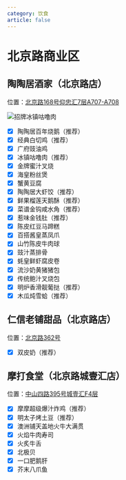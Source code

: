 ```yaml
---
category: 饮食
article: false
---
```


# 北京路商业区

## 陶陶居酒家（北京路店）

<span class="icon iconfont icon-locate"></span> 位置：<a href="https://ditu.amap.com/place/B0FFIMXLSX" target="_blank">北京路168号仰忠汇7层A707-A708</a>

![招牌冰镇咕噜肉](https://img.sherry4869.com/blog/life/delicacies/guangzhou/yx/bjlsyq/ttjjj/img.jpg)

- [x] 陶陶居百年烧鹅（推荐）
- [x] 经典白切鸡（推荐）
- [x] 广府豉油鸡
- [x] 冰镇咕噜肉（推荐）
- [x] 金牌蜜汁叉烧
- [x] 海皇粉丝煲
- [x] 蟹黄豆腐
- [x] 陶陶居大虾饺（推荐）
- [x] 鲜果榴莲天鹅酥（推荐）
- [x] 菜谱金钩咸水角（推荐）
- [x] 惹味金钱肚（推荐）
- [x] 陈皮红豆马蹄糕
- [x] 百搭酱皇蒸凤爪
- [x] 山竹陈皮牛肉球
- [x] 豉汁蒸排骨
- [x] 蚝皇鲜虾腐皮卷
- [x] 流沙奶黄猪猪包
- [x] 传统鲍汁叉烧包
- [x] 明炉香滑靓葡挞（推荐）
- [x] 木瓜炖雪蛤（推荐）

## 仁信老铺甜品（北京路店）

<span class="icon iconfont icon-locate"></span> 位置：<a href="https://ditu.amap.com/place/B0FFFPAIUH" target="_blank">北京路362号</a>

- [x] 双皮奶（推荐）

## 摩打食堂（北京路城壹汇店）

<span class="icon iconfont icon-locate"></span> 位置：<a href="https://ditu.amap.com/place/B0FFLMYA6N" target="_blank">中山四路395号城壹汇F4层</a>

- [x] 摩摩超级爆汁炸鸡（推荐）
- [x] 明太子烤土豆（推荐）
- [x] 澳洲铺天盖地火牛大满贯
- [x] 火焰牛肉寿司
- [x] 火炙牛舌
- [x] 北极贝
- [x] 一口肥鹅肝
- [x] 芥末八爪鱼